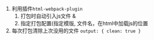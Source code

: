 1. 利用插件`html-webpack-plugin`
   1. 打包时自动引入js文件 &
   2. 指定打包配置(指定模版, 文件名，在html中加载js的位置
2. 每次打包清除上次没用的文件 `output: { clean: true }`